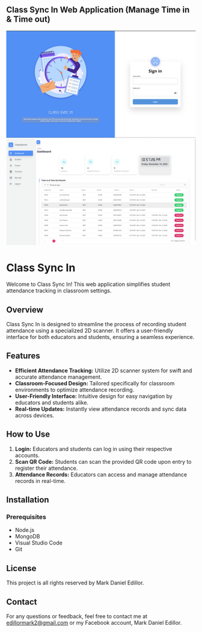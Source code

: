 ## Class Sync In Web Application (Manage Time in & Time out)

<div align="center">
    <img width="720" src=".resources/class-sync-login.png">
    <img width="720" src=".resources/class-sync-dashboard.png">
</div>

# Class Sync In

Welcome to Class Sync In! This web application simplifies student attendance tracking in classroom settings.

## Overview

Class Sync In is designed to streamline the process of recording student attendance using a specialized 2D scanner. It offers a user-friendly interface for both educators and students, ensuring a seamless experience.

## Features

- **Efficient Attendance Tracking:** Utilize 2D scanner system for swift and accurate attendance management.
- **Classroom-Focused Design:** Tailored specifically for classroom environments to optimize attendance recording.
- **User-Friendly Interface:** Intuitive design for easy navigation by educators and students alike.
- **Real-time Updates:** Instantly view attendance records and sync data across devices.

## How to Use

1. **Login:** Educators and students can log in using their respective accounts.
2. **Scan QR Code:** Students can scan the provided QR code upon entry to register their attendance.
3. **Attendance Records:** Educators can access and manage attendance records in real-time.

## Installation

### Prerequisites
- Node.js
- MongoDB
- Visual Studio Code
- Git

## License
This project is all rights reserved by Mark Daniel Edillor.

## Contact
For any questions or feedback, feel free to contact me at edillormark2@gmail.com or my Facebook account, Mark Daniel Edillor.
